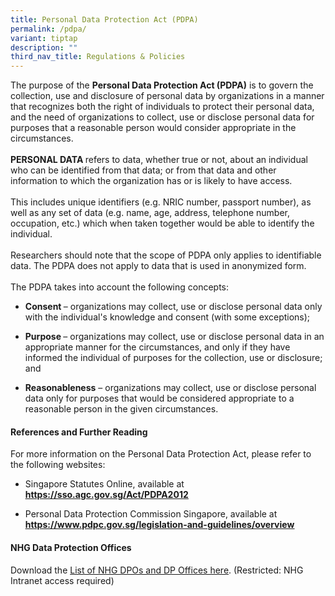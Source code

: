 ```yaml
---
title: Personal Data Protection Act (PDPA)
permalink: /pdpa/
variant: tiptap
description: ""
third_nav_title: Regulations & Policies
---
```

<p>The purpose of the <strong>Personal Data Protection Act (PDPA)</strong> is
to govern the collection, use and disclosure of personal data by organizations
in a manner that recognizes both the right of individuals to protect their
personal data, and the need of organizations to collect, use or disclose
personal data for purposes that a reasonable person would consider appropriate
in the circumstances.
<br>
<br><strong>PERSONAL DATA </strong>refers to data, whether true or not, about
an individual who can be identified from that data; or from that data and
other information to which the organization has or is likely to have access.
<br>
<br>This includes unique identifiers (e.g. NRIC number, passport number),
as well as any set of data (e.g. name, age, address, telephone number,
occupation, etc.) which when taken together would be able to identify the
individual.
<br>
<br>Researchers should note that the scope of PDPA only applies to identifiable
data. The PDPA does not apply to data that is used in anonymized form.
<br>
<br>The PDPA takes into account the following concepts:</p>
<ul data-tight="true" class="tight">
<li>
<p><strong>Consent </strong>– organizations may collect, use or disclose
personal data only with the individual's knowledge and consent (with some
exceptions);</p>
</li>
</ul>
<ul data-tight="true" class="tight">
<li>
<p><strong>Purpose </strong>– organizations may collect, use or disclose
personal data in an appropriate manner for the circumstances, and only
if they have informed the individual of purposes for the collection, use
or disclosure; and</p>
</li>
</ul>
<ul data-tight="true" class="tight">
<li>
<p><strong>Reasonableness</strong> – organizations may collect, use or disclose
personal data only for purposes that would be considered appropriate to
a reasonable person in the given circumstances.</p>
</li>
</ul>
<p></p>
<h4><strong>References and Further Reading</strong></h4>
<p>For more information on the Personal Data Protection Act, please refer
to the following websites:</p>
<ul data-tight="true" class="tight">
<li>
<p>Singapore Statutes Online, available at <strong><a href="https://sso.agc.gov.sg/Act/PDPA2012" rel="noopener noreferrer nofollow" target="_blank"><u>https://sso.agc.gov.sg/Act/PDPA2012</u></a></strong>
</p>
</li>
</ul>
<ul data-tight="true" class="tight">
<li>
<p>Personal Data Protection Commission Singapore, available at <strong><a href="https://sso.agc.gov.sg/Act/PDPA2012" rel="noopener noreferrer nofollow" target="_blank"><u>https://www.pdpc.gov.sg/legislation-and-guidelines/overview</u></a></strong>
</p>
</li>
</ul>
<p></p>
<h4><strong>NHG Data Protection Offices</strong></h4>
<p>Download the <a href="https://mynhg.nhg.com.sg/dept/rcu/Shared Library/Research Data/List of NHG DPO and DP Offices.pdf" rel="noopener nofollow" target="_blank">List of NHG DPOs and DP Offices here</a>.
(Restricted: NHG Intranet access required)</p>
<p></p>
<p></p>